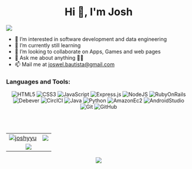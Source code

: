 <h1 align="center">Hi 👋, I'm Josh</h1>
<img src="https://user-images.githubusercontent.com/73097560/115834477-dbab4500-a447-11eb-908a-139a6edaec5c.gif">



- 👀 I’m interested in software development and data engineering 
- 🌱 I’m currently still learning 
- 🤝 I’m looking to collaborate on Apps, Games and web pages 
- 💬 Ask me about anything 👨‍💻
- 📫 Mail me at [joswel.bautista@gmail.com](mailto:joswel.bautista@gmail.com)



<h3 align="left">Languages and Tools:</h3>
<p align="center"> 
  <img alt="HTML5" src="https://img.shields.io/badge/html5-%23E34F26.svg?&style=for-the-badge&logo=html5&logoColor=white"/>
  <img alt="CSS3" src="https://img.shields.io/badge/css3-%231572B6.svg?&style=for-the-badge&logo=css3&logoColor=white"/>
  <img alt="JavaScript" src="https://img.shields.io/badge/javascript-%23323330.svg?&style=for-the-badge&logo=javascript&logoColor=%23F7DF1E"/>
  <img alt="Express.js" src="https://img.shields.io/badge/express.js-%23404d59.svg?&style=for-the-badge"/>
  <img alt="NodeJS" src="https://img.shields.io/badge/node.js-%2343853D.svg?&style=for-the-badge&logo=node.js&logoColor=white"/>
  <img alt="RubyOnRails" src="https://img.shields.io/badge/Ruby On Rails-%238B0000?style=for-the-badge&logo=RubyOnRails">
  <img alt="Debever" src="https://img.shields.io/badge/Debever-%23382923?style=for-the-badge&logo=dbeaver">
  <img alt="CirclCI" src="https://img.shields.io/badge/CircleCI-%23343434?style=for-the-badge&logo=circleci">
  <img alt="Java" src="https://img.shields.io/badge/Java-red?style=for-the-badge">
  <img alt="Python" src="https://img.shields.io/badge/python-%2314354C.svg?&style=for-the-badge&logo=python&logoColor=white"/>
  <img alt="AmazonEc2" src="https://img.shields.io/badge/amazon ec2-%23FF9900?style=for-the-badge&logo=amazonec2&logoColor=black">
  <img alt="AndroidStudio" src="https://img.shields.io/badge/android%20studio-%233DDC84?style=for-the-badge&logo=android&logoColor=black">
  <img alt="Git" src="https://img.shields.io/badge/git-%23F05033.svg?&style=for-the-badge&logo=git&logoColor=white"/>
  <img alt="GitHub" src="https://img.shields.io/badge/github-%23121011.svg?&style=for-the-badge&logo=github&logoColor=white"/>
</p>

<br/> <br/>

<table>
  <tr>
    <td>
      <a href="https://www.github.com/joshyyu">
        <img src="https://github-readme-stats.vercel.app/api?username=joshyyu&show_icons=true&theme=tokyonight&count_private=true&hide_border=true" alt="joshyyu" />
      </a>
    </td>
    <td> 
      <a href="https://www.github.com/joshyyu">
        <img src="http://github-readme-streak-stats.herokuapp.com?user=joshyyu&hide_border=true&theme=tokyonight" />
      </a>
    </td>
  </tr>
  <tr>
    <td colspan="2" align="center">
      <a href="https://www.github.com/joshyyu">
        <img src="https://github-readme-stats.vercel.app/api/top-langs/?username=joshyyu&langs_count=8&layout=compact&theme=tokyonight&hide_border=true" />
      </a>
    </td>
  </tr>
</table>

<p align="center"> 
<a href="https://www.linkedin.com/in/joswel-bautista">
  <img src="https://img.shields.io/badge/linkedin-%230077B5.svg?&style=for-the-badge&logo=linkedin&logoColor=white">
</a>
</p>
